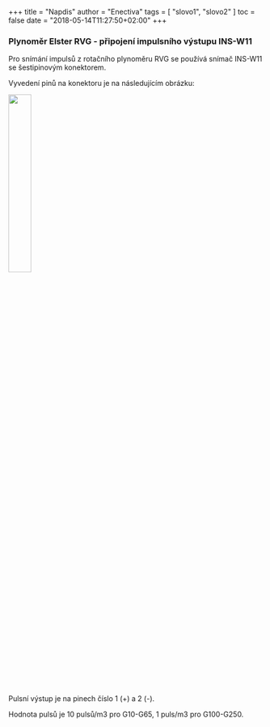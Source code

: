 +++
title = "Napdis"
author = "Enectiva"
tags = [
    "slovo1",
    "slovo2"
]
toc = false
date = "2018-05-14T11:27:50+02:00"
+++
### Plynoměr Elster RVG - připojení impulsního výstupu INS-W11
Pro snímání impulsů z rotačního plynoměru RVG se používá snímač INS-W11 se šestipinovým konektorem. 

Vyvedení pinů na konektoru je na následujícím obrázku:

<img class="center" src="/images/elster-rvg/rvg01.png" style="width:30%"></img>

Pulsní výstup je na pinech číslo 1 (+) a 2 (-).

Hodnota pulsů je 10 pulsů/m3 pro G10-G65, 1 puls/m3 pro G100-G250.